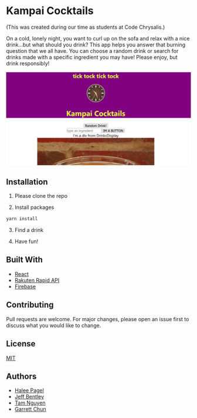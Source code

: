 # Kampai Cocktails

(This was created during our time as students at Code Chrysalis.)

On a cold, lonely night, you want to curl up on the sofa and relax with a nice drink...but what should you drink? This app helps you answer that burning question that we all have. You can choose a random drink or search for drinks made with a specific ingredient you may have! Please enjoy, but drink responsibly!

![Kampai Cocktails](./Splash.png)

## Installation

1. Please clone the repo

2. Install packages

```bash
yarn install
```

3.  Find a drink

4.  Have fun!

## Built With

- [React](https://reactjs.org/)
- [Rakuten Rapid API](https://english.api.rakuten.net/)
- [Firebase](https://firebase.google.com/)

## Contributing

Pull requests are welcome. For major changes, please open an issue first to discuss what you would like to change.

## License

[MIT](https://choosealicense.com/licenses/mit/)

## Authors

- [Halee Pagel](https://github.com/haleepagel)
- [Jeff Bentley](https://github.com/jbentleyjp)
- [Tam Nguyen](https://github.com/softwaredeveloptam)
- [Garrett Chun](https://github.com/Kapakahi)
